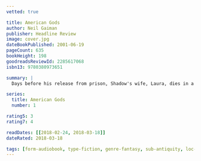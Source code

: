 ```yaml
---
vetted: true

title: American Gods
author: Neil Gaiman
publisher: Headline Review
image: cover.jpg
dateBookPublished: 2001-06-19
pageCount: 635
bookHeight: 198
goodreadsReviewId: 2285617068
isbn13: 9780380973651

summary: |
  Days before his release from prison, Shadow's wife, Laura, dies in a mysterious car crash. Numbly, he makes his way back home. On the plane, he encounters the enigmatic Mr Wednesday, who claims to be a refugee from a distant war, a former god and the king of America. Together they embark on a profoundly strange journey across the heart of the USA, whilst all around them a storm of preternatural and epic proportions threatens to break.

series:
  title: American Gods
  number: 1

rating5: 3
rating7: 4

readDates: [[2018-02-24, 2018-03-18]]
dateRated: 2018-03-18

tags: [form-audiobook, type-fiction, genre-fantasy, sub-antiquity, loc-america]
---
```

